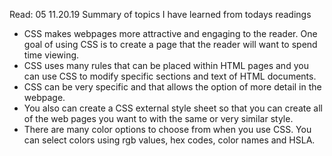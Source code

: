 Read: 05 11.20.19 Summary of topics I have learned from todays readings

 * CSS makes webpages more attractive and engaging to the reader. One goal of using CSS is to create a page that the reader will want to 
spend time viewing.
 * CSS uses many rules that can be placed within HTML pages and you can use CSS to modify specific sections and text of HTML documents.
 * CSS can be very specific and that allows the option of more detail in the webpage. 
 * You also can create a CSS external style sheet so that you can create all of the web pages you want to with the same or very similar style.
 * There are many color options to choose from when you use CSS. You can select colors using rgb values, hex codes, color names and HSLA.
